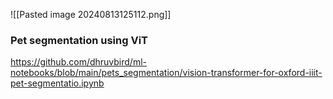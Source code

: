 ![[Pasted image 20240813125112.png]]


### Pet segmentation using ViT 

https://github.com/dhruvbird/ml-notebooks/blob/main/pets_segmentation/vision-transformer-for-oxford-iiit-pet-segmentatio.ipynb
